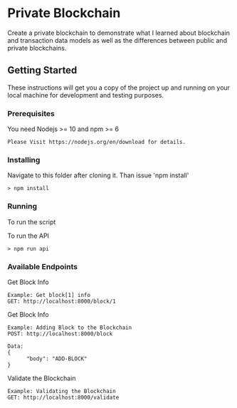 # Private Blockchain

Create a private blockchain to demonstrate what I learned about blockchain and transaction data models as well as the differences between public and private blockchains.

## Getting Started

These instructions will get you a copy of the project up and running on your local machine for development and testing purposes.

### Prerequisites

You need Nodejs >= 10 and npm >= 6

```
Please Visit https://nodejs.org/en/download for details.
```

### Installing

Navigate to this folder after cloning it. Than issue 'npm install'

```
> npm install
```

### Running 

To run the script

To run the API
```
> npm run api
```

### Available Endpoints

Get Block Info

```
Example: Get block[1] info
GET: http://localhost:8000/block/1
```

Get Block Info

```
Example: Adding Block to the Blockchain
POST: http://localhost:8000/block

Data:
{
      "body": "ADD-BLOCK"
}
```

Validate the Blockchain

```
Example: Validating the Blockchain
GET: http://localhost:8000/validate
```

